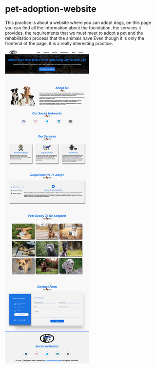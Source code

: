 # pet-adoption-website
This practice is about a website where you can adopt dogs, on this page you can find all the information about the foundation, the services it provides, the requirements that we must meet to adopt a pet and the rehabilitation process that the animals have Even though it is only the frontend of the page, it is a really interesting practice.

![preview web app.](https://github.com/JuanWebDeveloper/pet-adoption-website/blob/master/images/websitePreview.png)
